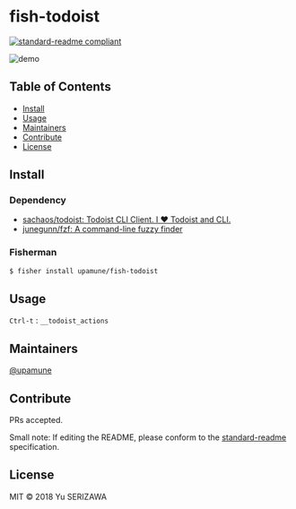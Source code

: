 # fish-todoist

[![standard-readme compliant](https://img.shields.io/badge/standard--readme-OK-green.svg?style=flat-square)](https://github.com/RichardLitt/standard-readme)

![demo](https://user-images.githubusercontent.com/8219560/34636715-351a4a58-f2eb-11e7-9840-0010bb61a5c3.gif)

## Table of Contents

- [Install](#install)
- [Usage](#usage)
- [Maintainers](#maintainers)
- [Contribute](#contribute)
- [License](#license)

## Install

### Dependency

* [sachaos/todoist: Todoist CLI Client\. I ❤️ Todoist and CLI\.](https://github.com/sachaos/todoist)
* [junegunn/fzf: A command\-line fuzzy finder](https://github.com/junegunn/fzf)

### Fisherman

```bash
$ fisher install upamune/fish-todoist
```

## Usage

`Ctrl-t` : `__todoist_actions`

## Maintainers

[@upamune](https://github.com/upamune)

## Contribute

PRs accepted.

Small note: If editing the README, please conform to the [standard-readme](https://github.com/RichardLitt/standard-readme) specification.

## License

MIT © 2018 Yu SERIZAWA
